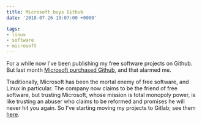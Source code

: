 ```yaml
---
title: Microsoft buys Github
date: '2018-07-26 19:07:00 +0000'

tags:
- linux
- software
- microsoft
---
```


For a while now I've been publishing my free software projects
on Github.  But last month [Microsoft purchased Github](https://gizmodo.com/microsoft-buys-github-and-some-people-are-pissed-1826533362),
and that alarmed me.
<!--more-->

Traditionally, Microsoft has been the mortal enemy of free software, and Linux
in particular.  The company now claims to be the friend of free software,
but trusting Microsoft, whose mission is total monopoly power,
is like trusting an abuser who claims to be reformed
and promises he will never hit you again.  So I've starting moving my projects
to Gitlab; see them [here](https://gitlab.com/users/bloovis/projects).

